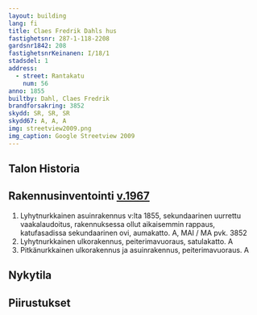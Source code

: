 ```yaml
---
layout: building
lang: fi
title: Claes Fredrik Dahls hus
fastighetsnr: 287-1-118-2208
gardsnr1842: 208
fastighetsnrKeinanen: I/18/1
stadsdel: 1
address:
  - street: Rantakatu
    num: 56
anno: 1855
builtby: Dahl, Claes Fredrik
brandforsakring: 3852
skydd: SR, SR, SR
skydd67: A, A, A
img: streetview2009.png
img_caption: Google Streetview 2009
---
```

## Talon Historia


## Rakennusinventointi <a href="/sources/keinanen_karki.pdf">v.1967</a>
1. Lyhytnurkkainen asuinrakennus v:lta 1855, sekundaarinen uurrettu vaakalaudoitus, rakennuksessa ollut aikaisemmin rappaus, katufasadissa sekundaarinen ovi, aumakatto. A, MAI / MA pvk. 3852
2. Lyhytnurkkainen ulkorakennus, peiterimavuoraus, satulakatto. A
3. Pitkänurkkainen ulkorakennus ja asuinrakennus, peiterimavuoraus. A

## Nykytila

## Piirustukset
